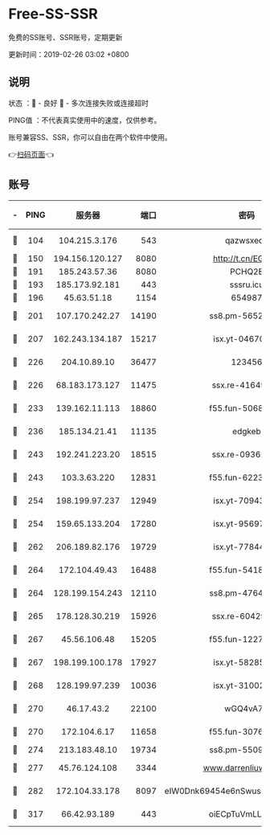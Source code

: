 # Free-SS-SSR

免费的SS账号、SSR账号，定期更新

更新时间：2019-02-26 03:02 +0800

## 说明

状态     ：🙂 - 良好 🙁 - 多次连接失败或连接超时

PING值   ：不代表真实使用中的速度，仅供参考。

账号兼容SS、SSR，你可以自由在两个软件中使用。

👉[扫码页面](https://liesauer.github.io/free-ss-ssr.github.io/)👈

## 账号

|-|PING|服务器|端口|密码|加密方式|区域|
|:----:|:----:|:-----:|-----:|:----:|:----:|:----:|
|🙂|104|104.215.3.176|543|qazwsxedc|aes-256-gcm|JP|
|🙂|150|194.156.120.127|8080|http://t.cn/EGJIyrl|rc4-md5|RU|
|🙂|191|185.243.57.36|8080|PCHQ2E|rc4-md5|US|
|🙂|193|185.173.92.181|443|sssru.icu|rc4-md5|RU|
|🙂|196|45.63.51.18|1154|654987|chacha20|US|
|🙂|201|107.170.242.27|14190|ss8.pm-56526890|aes-256-cfb|US|
|🙂|207|162.243.134.187|15217|isx.yt-04670550|aes-256-cfb|US|
|🙂|226|204.10.89.10|36477|123456|aes-256-cfb|US|
|🙂|226|68.183.173.127|11475|ssx.re-41649202|aes-256-cfb|US|
|🙂|233|139.162.11.113|18860|f55.fun-50686264|aes-256-cfb|SG|
|🙂|236|185.134.21.41|11135|edgkeb|aes-256-cfb|GB|
|🙂|243|192.241.223.20|18515|ssx.re-09362839|aes-256-cfb|US|
|🙂|243|103.3.63.220|12831|f55.fun-62237207|aes-256-cfb|SG|
|🙂|254|198.199.97.237|12949|isx.yt-70943099|aes-256-cfb|US|
|🙂|254|159.65.133.204|17280|isx.yt-95697435|aes-256-cfb|SG|
|🙂|262|206.189.82.176|19729|isx.yt-77844520|aes-256-cfb|SG|
|🙂|264|172.104.49.43|16488|f55.fun-54186310|aes-256-cfb|SG|
|🙂|264|128.199.154.243|12110|ss8.pm-47641220|aes-256-cfb|SG|
|🙂|265|178.128.30.219|15926|ssx.re-60429787|aes-256-cfb|SG|
|🙂|267|45.56.106.48|15205|f55.fun-12278228|aes-256-cfb|US|
|🙂|267|198.199.100.178|17927|isx.yt-58285902|aes-256-cfb|US|
|🙂|268|128.199.97.239|10036|isx.yt-31002701|aes-256-cfb|SG|
|🙂|270|46.17.43.2|22100|wGQ4vA7D|aes-256-gcm|RU|
|🙂|270|172.104.6.17|11658|f55.fun-30764636|aes-256-cfb|US|
|🙂|274|213.183.48.10|19734|ss8.pm-55096385|rc4-md5|RU|
|🙂|277|45.76.124.108|3344|www.darrenliuwei.com|aes-256-cfb|AU|
|🙂|282|172.104.33.178|8097|eIW0Dnk69454e6nSwuspv9DmS201tQ0D|aes-256-cfb|SG|
|🙂|317|66.42.93.189|443|oiECpTuVmLLxk4Ts|aes-256-cfb|US|
